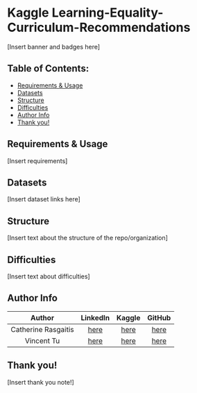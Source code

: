 # Kaggle Learning-Equality-Curriculum-Recommendations

[Insert banner and badges here]

## Table of Contents:
- [Requirements & Usage](https://github.com/alckasoc/Learning-Equality-Curriculum-Rec#requirements-&-usage)
- [Datasets](https://github.com/alckasoc/Learning-Equality-Curriculum-Rec#datasets)
- [Structure](https://github.com/alckasoc/Learning-Equality-Curriculum-Rec#structure)
- [Difficulties](https://github.com/alckasoc/Learning-Equality-Curriculum-Rec#difficulties)
- [Author Info](https://github.com/alckasoc/Learning-Equality-Curriculum-Rec#author-info)
- [Thank you!](https://github.com/alckasoc/Learning-Equality-Curriculum-Rec#thank-you)

## Requirements & Usage

[Insert requirements]

## Datasets

[Insert dataset links here]

## Structure

[Insert text about the structure of the repo/organization]

## Difficulties

[Insert text about difficulties]

## Author Info

| Author              | LinkedIn         | Kaggle | GitHub |
| :----------------:  | :--------------: | :----: | :----: |
| Catherine Rasgaitis | [here](https://www.linkedin.com/in/catherine-rasgaitis/) | [here](https://www.kaggle.com/catherinerasgaitis) | [here](https://github.com/crasgaitis) |
| Vincent Tu | [here](https://www.linkedin.com/in/vincent-tu-422b18208/) | [here](https://www.kaggle.com/vincenttu) | [here](https://github.com/alckasoc) |

## Thank you!

[Insert thank you note!]